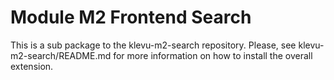 # Module M2 Frontend Search

This is a sub package to the klevu-m2-search repository.
Please, see klevu-m2-search/README.md for more information on how to install the overall extension.
